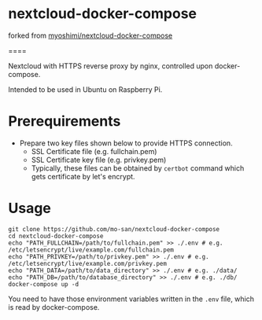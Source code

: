 # nextcloud-docker-compose

forked from [myoshimi/nextcloud-docker-compose](https://github.com/myoshimi/nextcloud-docker-compose)

====

Nextcloud with HTTPS reverse proxy by nginx, controlled upon docker-compose.

Intended to be used in Ubuntu on Raspberry Pi.

# Prerequirements

* Prepare two key files shown below to provide HTTPS connection.
    * SSL Certificate file (e.g. fullchain.pem)
    * SSL Certificate key file (e.g. privkey.pem)
    * Typically, these files can be obtained by ```certbot``` command which gets certificate by let's encrypt.

# Usage

``` shell script
git clone https://github.com/mo-san/nextcloud-docker-compose
cd nextcloud-docker-compose
echo "PATH_FULLCHAIN=/path/to/fullchain.pem" >> ./.env # e.g. /etc/letsencrypt/live/example.com/fullchain.pem
echo "PATH_PRIVKEY=/path/to/privkey.pem" >> ./.env # e.g. /etc/letsencrypt/live/example.com/privkey.pem
echo "PATH_DATA=/path/to/data_directory" >> ./.env # e.g. ./data/
echo "PATH_DB=/path/to/database_directory" >> ./.env # e.g. ./db/
docker-compose up -d
```

You need to have those environment variables written in the `.env` file, which is read by docker-compose.
